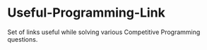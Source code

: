 # Useful-Programming-Link
Set of links useful while solving various Competitive Programming questions.
